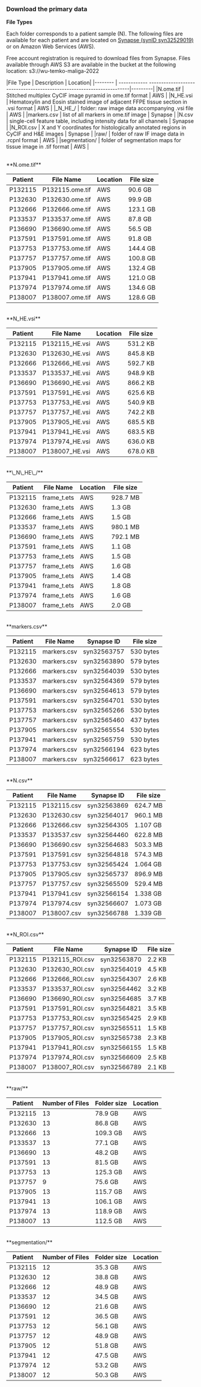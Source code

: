 ### Download the primary data
**File Types**

Each folder corresponds to a patient sample (N). The following files are available for each patient and are located on [Synapse (synID syn32529019)](https://www.synapse.org/#!Synapse:syn32529019/wiki/618223) or on Amazon Web Services (AWS).

Free account registration is required to download files from Synapse. Files available through AWS S3 are available in the bucket at the following location: s3://wu-temko-maliga-2022

|File Type     | Description                                                                        | Location|
|--------      | ------------ ----------------------------------------------------------------------|---------|
|N.ome.tif	   | Stitched multiplex CyCIF image pyramid in ome.tif format                           | AWS     |
|N_HE.vsi	     | Hematoxylin and Eosin stained image of adjacent FFPE tissue section in .vsi format | AWS     |
|\_N\_HE\_/    | folder: raw image data accompanying .vsi file                                      | AWS     |
|markers.csv   | list of all markers in ome.tif image                                               | Synapse |
|N.csv         | single-cell feature table, including intensity data for all channels               | Synapse |
|N_ROI.csv     | X and Y coordinates for histologically annotated regions in CyCIF and H&E images   | Synapse |
|raw/          | folder of raw IF image data in .rcpnl format                                       | AWS     |
|segmentation/ |  folder of segmentation maps for tissue image in .tif format                       | AWS     |

<br>
**N.ome.tif**

|Patient | File Name       | Location| File size |
|------- | ----------------|---------|-----------|
|P132115 | P132115.ome.tif | AWS     | 90.6 GB   |
|P132630 | P132630.ome.tif | AWS     | 99.9 GB   |
|P132666 | P132666.ome.tif | AWS     | 123.1 GB  |
|P133537 | P133537.ome.tif | AWS     | 87.8 GB   |
|P136690 | P136690.ome.tif | AWS     | 56.5 GB   |
|P137591 | P137591.ome.tif | AWS     | 91.8 GB   |
|P137753 | P137753.ome.tif | AWS     | 144.4 GB  |
|P137757 | P137757.ome.tif | AWS     | 100.8 GB  |
|P137905 | P137905.ome.tif | AWS     | 132.4 GB  |
|P137941 | P137941.ome.tif | AWS     | 121.0 GB  |
|P137974 | P137974.ome.tif | AWS     | 134.6 GB  |
|P138007 | P138007.ome.tif | AWS     | 128.6 GB  |

<br>
**N_HE.vsi**

|Patient | File Name      | Location| File size|
|--------| ---------------|---------|----------|
|P132115 | P132115_HE.vsi | AWS     | 531.2 KB |
|P132630 | P132630_HE.vsi | AWS     | 845.8 KB |
|P132666 | P132666_HE.vsi | AWS     | 592.7 KB |
|P133537 | P133537_HE.vsi | AWS     | 948.9 KB |
|P136690 | P136690_HE.vsi | AWS     | 866.2 KB |
|P137591 | P137591_HE.vsi | AWS     | 625.6 KB |
|P137753 | P137753_HE.vsi | AWS     | 540.9 KB |
|P137757 | P137757_HE.vsi | AWS     | 742.2 KB |
|P137905 | P137905_HE.vsi | AWS     | 685.5 KB |
|P137941 | P137941_HE.vsi | AWS     | 683.5 KB |
|P137974 | P137974_HE.vsi | AWS     | 636.0 KB |
|P138007 | P138007_HE.vsi | AWS     | 678.0 KB |

<br>
**\_N\_HE\_/**

|Patient | File Name   | Location| File size|
|------- | ------------|---------|----------|
|P132115 | frame_t.ets | AWS     | 928.7 MB |
|P132630 | frame_t.ets | AWS     | 1.3 GB   |
|P132666 | frame_t.ets | AWS     | 1.5 GB   |
|P133537 | frame_t.ets | AWS     | 980.1 MB |
|P136690 | frame_t.ets | AWS     | 792.1 MB |
|P137591 | frame_t.ets | AWS     | 1.1 GB   |
|P137753 | frame_t.ets | AWS     | 1.5 GB   |
|P137757 | frame_t.ets | AWS     | 1.6 GB   |
|P137905 | frame_t.ets | AWS     | 1.4 GB   |
|P137941 | frame_t.ets | AWS     | 1.8 GB   |
|P137974 | frame_t.ets | AWS     | 1.6 GB   |
|P138007 | frame_t.ets | AWS     | 2.0 GB   |

<br>
**markers.csv**

|Patient | File Name   | Synapse ID  | File size|
|------- | ----------- |------------ |----------|
|P132115 | markers.csv | syn32563757 | 530 bytes|
|P132630 | markers.csv | syn32563890 | 579 bytes|
|P132666 | markers.csv | syn32564039 | 530 bytes|
|P133537 | markers.csv | syn32564369 | 579 bytes|
|P136690 | markers.csv | syn32564613 | 579 bytes|
|P137591 | markers.csv | syn32564701 | 530 bytes|
|P137753 | markers.csv | syn32565266 | 530 bytes|
|P137757 | markers.csv | syn32565460 | 437 bytes|
|P137905 | markers.csv | syn32565554 | 530 bytes|
|P137941 | markers.csv | syn32565759 | 530 bytes|
|P137974 | markers.csv | syn32566194 | 623 bytes|
|P138007 | markers.csv | syn32566617 | 623 bytes|

<br>
**N.csv**

|Patient | File Name   | Synapse ID | File size |
|------- | ------------|------------|-----------|
|P132115 | P132115.csv | syn32563869 | 624.7 MB |
|P132630 | P132630.csv | syn32564017 | 960.1 MB |
|P132666 | P132666.csv | syn32564305 | 1.107 GB |
|P133537 | P133537.csv | syn32564460 | 622.8 MB |
|P136690 | P136690.csv | syn32564683 | 503.3 MB |
|P137591 | P137591.csv | syn32564818 | 574.3 MB |
|P137753 | P137753.csv | syn32565424 | 1.064 GB |
|P137905 | P137905.csv | syn32565737 | 896.9 MB |
|P137757 | P137757.csv | syn32565509 | 529.4 MB |
|P137941 | P137941.csv | syn32566154 | 1.338 GB |
|P137974 | P137974.csv | syn32566607 | 1.073 GB |
|P138007 | P138007.csv | syn32566788 | 1.339 GB |

<br>
**N_ROI.csv**

|Patient | File Name       | Synapse ID  | File size|
|------- | ----------------|-------------|----------|
|P132115 | P132115_ROI.csv | syn32563870 | 2.2 KB   |
|P132630 | P132630_ROI.csv | syn32564019 | 4.5 KB   |
|P132666 | P132666_ROI.csv | syn32564307 | 2.6 KB   |
|P133537 | P133537_ROI.csv | syn32564462 | 3.2 KB   |
|P136690 | P136690_ROI.csv | syn32564685 | 3.7 KB   |
|P137591 | P137591_ROI.csv | syn32564821 | 3.5 KB   |
|P137753 | P137753_ROI.csv | syn32565425 | 2.9 KB   |
|P137757 | P137757_ROI.csv | syn32565511 | 1.5 KB   |
|P137905 | P137905_ROI.csv | syn32565738 | 2.3 KB   |
|P137941 | P137941_ROI.csv | syn32566155 | 1.5 KB   |
|P137974 | P137974_ROI.csv | syn32566609 | 2.5 KB   |
|P138007 | P138007_ROI.csv | syn32566789 | 2.1 KB   |

<br>
**raw/**

|Patient | Number of Files | Folder size| Location|
|------- |-----------------|------------|---------|
|P132115 | 13              | 78.9 GB    | AWS     |
|P132630 | 13              | 86.8 GB    | AWS     |
|P132666 | 13              | 109.3 GB   | AWS     |
|P133537 | 13              | 77.1 GB    | AWS     |
|P136690 | 13              | 48.2 GB    | AWS     |
|P137591 | 13              | 81.5 GB    | AWS     |
|P137753 | 13              | 125.3 GB   | AWS     |
|P137757 | 9               | 75.6 GB    | AWS     |
|P137905 | 13              | 115.7 GB   | AWS     |
|P137941 | 13              | 106.1 GB   | AWS     |
|P137974 | 13              | 118.9 GB   | AWS     |
|P138007 | 13              | 112.5 GB   | AWS     |

<br>
**segmentation/**

|Patient | Number of Files | Folder size| Location|
|------- |-----------------|------------|---------|
|P132115 | 12              | 35.3 GB    | AWS     |
|P132630 | 12              | 38.8 GB    | AWS     |
|P132666 | 12              | 48.9 GB    | AWS     |
|P133537 | 12              | 34.5 GB    | AWS     |
|P136690 | 12              | 21.6 GB    | AWS     |
|P137591 | 12              | 36.5 GB    | AWS     |
|P137753 | 12              | 56.1 GB    | AWS     |
|P137757 | 12              | 48.9 GB    | AWS     |
|P137905 | 12              | 51.8 GB    | AWS     |
|P137941 | 12              | 47.5 GB    | AWS     |
|P137974 | 12              | 53.2 GB    | AWS     |
|P138007 | 12              | 50.3 GB    | AWS     |

